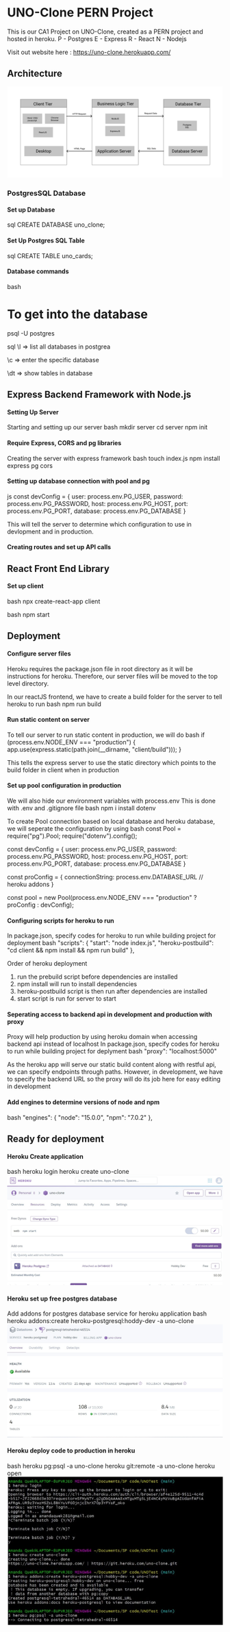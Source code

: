 # UNO-Clone PERN Project
This is our CA1 Project on UNO-Clone, created as a PERN project and hosted in heroku.
P - Postgres 
E - Express
R - React
N - Nodejs

Visit out website here : https://uno-clone.herokuapp.com/

## Architecture

![Full Stack Architecture](Docs/architecture.png)

### PostgresSQL Database

#### Set up Database
sql
CREATE DATABASE uno_clone;

#### Set Up Postgres SQL Table 
sql
CREATE TABLE uno_cards;


#### Database commands
bash
# To get into the database 
psql -U postgres

sql
\l => list all databases in postgrea

\c => enter the specific database

\dt => show tables in database



## Express Backend Framework with Node.js

#### Setting Up Server
Starting and setting up our server
bash
mkdir server
cd server
npm init


#### Require Express, CORS and pg libraries
Creating the server with express framework
bash
touch index.js
npm install express pg cors


#### Setting up database connection with pool and pg

js
const devConfig = {
    user: process.env.PG_USER,
    password: process.env.PG_PASSWORD,
    host: process.env.PG_HOST,
    port: process.env.PG_PORT,
    database: process.env.PG_DATABASE
}

This will tell the server to determine which configuration to use in devlopment and in production. 

#### Creating routes and set up API calls

## React Front End Library

#### Set up client 
bash
npx create-react-app client
 
bash
npm start


## Deployment

#### Configure server files
Heroku requires the package.json file in root directory as it will be instructions for heroku.
Therefore, our server files will be moved to the top level directory.

In our reactJS frontend, we have to create a build folder for the server to tell heroku to run
bash
npm run build


#### Run static content on server

To tell our server to run static content in production, we will do
 bash
if (process.env.NODE_ENV === "production") {
    app.use(express.static(path.join(__dirname, "client/build")));
}

This tells the express server to use the static directory which points to the build folder in client when in production

#### Set up pool configuration in production
We will also hide our environment variables with process.env
This is done with .env and .gitignore file
 bash
npm i install dotenv

To create Pool connection based on local database and heroku database, we will seperate the configuration by using
bash
const Pool = require("pg").Pool;
require("dotenv").config();

const devConfig = {
    user: process.env.PG_USER,
    password: process.env.PG_PASSWORD,
    host: process.env.PG_HOST,
    port: process.env.PG_PORT,
    database: process.env.PG_DATABASE
}

const proConfig = {
    connectionString: process.env.DATABASE_URL // heroku addons
}

const pool = new Pool(process.env.NODE_ENV === "production" ? proConfig : devConfig);


#### Configuring scripts for heroku to run
In package.json, specify codes for heroku to run while building project for deployment
bash
"scripts": {
  "start": "node index.js",
  "heroku-postbuild": "cd client && npm install && npm run build"
},


Order of heroku deployment
1) run the prebuild script before dependencies are installed
2) npm install will run to install dependencies
3) heroku-postbuild script is then run after dependencies are installed
4) start script is run for server to start

#### Seperating access to backend api in development and production with proxy
Proxy will help production by using heroku domain when accessing backend api instead of localhost
In package.json, specify codes for heroku to run while building project for deplyment
bash
"proxy": "localhost:5000"

As the heroku app will serve our static build content along with restful api, we can specify endpoints through paths. However, in development, we have to specify the backend URL so the proxy will do its job here for easy editing in development

#### Add engines to determine versions of node and npm
bash
"engines": {
  "node": "15.0.0",
  "npm": "7.0.2"
},

## Ready for deployment

#### Heroku Create application
bash
heroku login
heroku create uno-clone
![Heroku Dashboard](Docs/heroku1.jpg)

#### Heroku set up free postgres database
Add addons for postgres database service for heroku application
bash
heroku addons:create heroku-postgresql:hoddy-dev -a uno-clone
![Heroku Database](Docs/heroku2.jpg)

#### Heroku deploy code to production in heroku
bash
heroku pg:psql -a uno-clone
heroku git:remote -a uno-clone
heroku open
![Heroku Deployments](Docs/heroku3.jpg)

